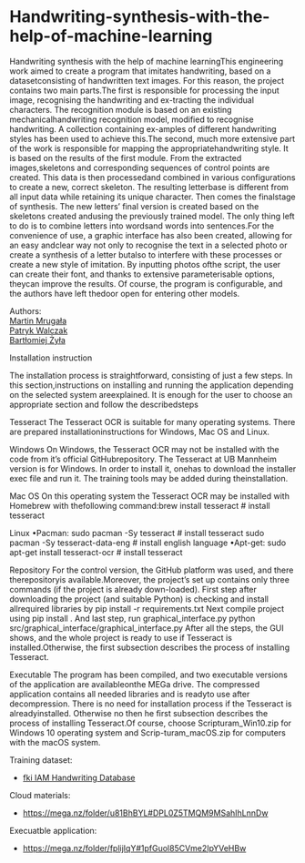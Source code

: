 # Handwriting-synthesis-with-the-help-of-machine-learning

Handwriting synthesis with the help of machine learningThis engineering work aimed to create a program that imitates handwriting, based on a datasetconsisting of handwritten text images. For this reason, the project contains two main parts.The first is responsible for processing the input image, recognising the handwriting and ex-tracting the individual characters. The recognition module is based on an existing mechanicalhandwriting recognition model, modified to recognise handwriting. A collection containing ex-amples of different handwriting styles has been used to achieve this.The second, much more extensive part of the work is responsible for mapping the appropriatehandwriting style. It is based on the results of the first module. From the extracted images,skeletons and corresponding sequences of control points are created. This data is then processedand combined in various configurations to create a new, correct skeleton. The resulting letterbase is different from all input data while retaining its unique character. Then comes the finalstage of synthesis. The new letters’ final version is created based on the skeletons created andusing the previously trained model. The only thing left to do is to combine letters into wordsand words into sentences.For the convenience of use, a graphic interface has also been created, allowing for an easy andclear way not only to recognise the text in a selected photo or create a synthesis of a letter butalso to interfere with these processes or create a new style of imitation. By inputting photos ofthe script, the user can create their font, and thanks to extensive parameterisable options, theycan improve the results. Of course, the program is configurable, and the authors have left thedoor open for entering other models.

Authors: <br/>
[Martin Mrugała](https://github.com/MartinM98) <br/>
[Patryk Walczak](https://github.com/Walczi123) <br/>
[Bartłomiej Żyła](https://github.com/zbartkus3150) <br/>

Installation instruction

The installation process is straightforward, consisting of just a few steps. In this section,instructions on installing and running the application depending on the selected system areexplained. It is enough for the user to choose an appropriate section and follow the describedsteps

Tesseract
The Tesseract OCR is suitable for many operating systems. There are prepared installationinstructions for Windows, Mac OS and Linux.

Windows
On Windows, the Tesseract OCR may not be installed with the code from it’s official GitHubrepository. The Tesseract at UB Mannheim version is for Windows. In order to install it, onehas to download the installer exec file and run it. The training tools may be added during theinstallation.

Mac OS
On this operating system the Tesseract OCR may be installed with Homebrew with thefollowing command:brew install tesseract # install tesseract

Linux
•Pacman:
sudo pacman -Sy tesseract # install tesseract
sudo pacman -Sy tesseract-data-eng # install english language
•Apt-get:
sudo apt-get install tesseract-ocr # install tesseract

Repository
For the control version, the GitHub platform was used, and there therepositoryis available.Moreover, the project’s set up contains only three commands (if the project is already down-loaded).
First step after downloading the project (and suitable Python) is checking and install allrequired libraries by
pip install -r requirements.txt
Next compile project using
pip install .
And last step, run graphical_interface.py
python src/graphical_interface/graphical_interface.py
After all the steps, the GUI shows, and the whole project is ready to use if Tesseract is installed.Otherwise, the first subsection describes the process of installing Tesseract.

Executable
The program has been compiled, and two executable versions of the application are availableonthe MEGa drive. The compressed application contains all needed libraries and is readyto use after decompression. There is no need for installation process if the Tesseract is alreadyinstalled. Otherwise no then he first subsection describes the process of installing Tesseract.Of course, choose Scripturam_Win10.zip for Windows 10 operating system and Scrip-turam_macOS.zip for computers with the macOS system.

Training dataset:

- [fki IAM Handwriting Database](http://www.fki.inf.unibe.ch/databases/iam-handwriting-database)

Cloud materials:

- https://mega.nz/folder/u81BhBYL#DPL0Z5TMQM9MSahIhLnnDw

Execuatble application:

- https://mega.nz/folder/fplijIqY#1pfGuol85CVme2IpYVeHBw
